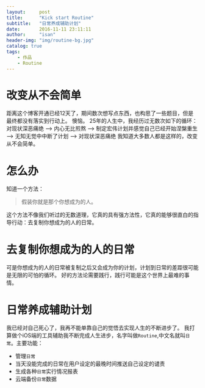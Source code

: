 ```yaml
---
layout:     post
title:      "Kick start Routine"
subtitle:   "日常养成辅助计划"
date:       2016-11-11 23:11:11
author:     "isan"
header-img: "img/routine-bg.jpg"
catalog: true
tags:
    - 作品
    - Routine
---
```


# 改变从不会简单

距离这个博客开通已经12天了，期间数次想写点东西，也构思了一些题目，但是最终都没有落实到行动上。
懊恼。
25年的人生中，我经历过无数次如下的循环：
对现状深恶痛绝 --> 内心无比煎熬 --> 制定宏伟计划并感觉自己已经开始涅槃重生 --> 无知无觉中中断了计划 --> 对现状深恶痛绝
我知道大多数人都是这样的，改变从不会简单。

# 怎么办
知道一个方法：
>假装你就是那个你想成为的人。

这个方法不像我们听过的无数道理，它真的具有强方法性，它真的能够很直白的指导行动：去复制你想成为的人的日常。

# 去复制你想成为的人的日常
可是你想成为的人的日常被复制之后又会成为你的计划，计划到日常的差距很可能是无限的可怕的循环。
好的方法论需要践行，践行可能是这个世界上最难的事情。

# 日常养成辅助计划
我已经对自己死心了，我再不能单靠自己的觉悟去实现人生的不断进步了。
我打算做个iOS端的工具辅助我不断完成人生进步，名字叫做`Routine`,中文名就叫`日常`。主要功能：
- 管理`日常`
- 当天没能完成的日常在用户设定的最晚时间推送自己设定的谴责
- 生成各种`日常`实行情况报表
- 云端备份`日常`数据



